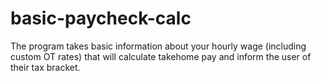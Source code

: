 # basic-paycheck-calc
The program takes basic information about your hourly wage (including custom OT rates) that will calculate takehome pay and inform the user of their tax bracket.

